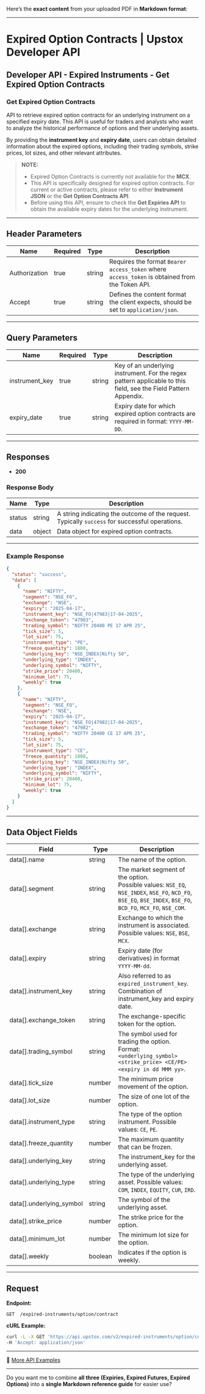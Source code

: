 Here’s the **exact content** from your uploaded PDF in **Markdown format**:

---

# Expired Option Contracts | Upstox Developer API

## Developer API - Expired Instruments - Get Expired Option Contracts

### Get Expired Option Contracts

API to retrieve expired option contracts for an underlying instrument on a specified expiry date.
This API is useful for traders and analysts who want to analyze the historical performance of options and their underlying assets.

By providing the **instrument key** and **expiry date**, users can obtain detailed information about the expired options, including their trading symbols, strike prices, lot sizes, and other relevant attributes.

> **NOTE:**
>
> * Expired Option Contracts is currently not available for the **MCX**.
> * This API is specifically designed for expired option contracts. For current or active contracts, please refer to either **Instrument JSON** or the **Get Option Contracts API**.
> * Before using this API, ensure to check the **Get Expiries API** to obtain the available expiry dates for the underlying instrument.

---

## Header Parameters

| Name          | Required | Type   | Description                                                                                    |
| ------------- | -------- | ------ | ---------------------------------------------------------------------------------------------- |
| Authorization | true     | string | Requires the format `Bearer access_token` where `access_token` is obtained from the Token API. |
| Accept        | true     | string | Defines the content format the client expects, should be set to `application/json`.            |

---

## Query Parameters

| Name            | Required | Type   | Description                                                                                                      |
| --------------- | -------- | ------ | ---------------------------------------------------------------------------------------------------------------- |
| instrument\_key | true     | string | Key of an underlying instrument. For the regex pattern applicable to this field, see the Field Pattern Appendix. |
| expiry\_date    | true     | string | Expiry date for which expired option contracts are required in format: `YYYY-MM-DD`.                             |

---

## Responses

* **200**

### Response Body

| Name   | Type   | Description                                                                                    |
| ------ | ------ | ---------------------------------------------------------------------------------------------- |
| status | string | A string indicating the outcome of the request. Typically `success` for successful operations. |
| data   | object | Data object for expired option contracts.                                                      |

---

### Example Response

```json
{
  "status": "success",
  "data": [
    {
      "name": "NIFTY",
      "segment": "NSE_FO",
      "exchange": "NSE",
      "expiry": "2025-04-17",
      "instrument_key": "NSE_FO|47983|17-04-2025",
      "exchange_token": "47983",
      "trading_symbol": "NIFTY 20400 PE 17 APR 25",
      "tick_size": 5,
      "lot_size": 75,
      "instrument_type": "PE",
      "freeze_quantity": 1800,
      "underlying_key": "NSE_INDEX|Nifty 50",
      "underlying_type": "INDEX",
      "underlying_symbol": "NIFTY",
      "strike_price": 20400,
      "minimum_lot": 75,
      "weekly": true
    },
    {
      "name": "NIFTY",
      "segment": "NSE_FO",
      "exchange": "NSE",
      "expiry": "2025-04-17",
      "instrument_key": "NSE_FO|47982|17-04-2025",
      "exchange_token": "47982",
      "trading_symbol": "NIFTY 20400 CE 17 APR 25",
      "tick_size": 5,
      "lot_size": 75,
      "instrument_type": "CE",
      "freeze_quantity": 1800,
      "underlying_key": "NSE_INDEX|Nifty 50",
      "underlying_type": "INDEX",
      "underlying_symbol": "NIFTY",
      "strike_price": 20400,
      "minimum_lot": 75,
      "weekly": true
    }
  ]
}
```

---

## Data Object Fields

| Field                      | Type    | Description                                                                                                                                                      |
| -------------------------- | ------- | ---------------------------------------------------------------------------------------------------------------------------------------------------------------- |
| data\[].name               | string  | The name of the option.                                                                                                                                          |
| data\[].segment            | string  | The market segment of the option.<br>Possible values: `NSE_EQ`, `NSE_INDEX`, `NSE_FO`, `NCD_FO`, `BSE_EQ`, `BSE_INDEX`, `BSE_FO`, `BCD_FO`, `MCX_FO`, `NSE_COM`. |
| data\[].exchange           | string  | Exchange to which the instrument is associated. Possible values: `NSE`, `BSE`, `MCX`.                                                                            |
| data\[].expiry             | string  | Expiry date (for derivatives) in format `YYYY-MM-dd`.                                                                                                            |
| data\[].instrument\_key    | string  | Also referred to as `expired_instrument_key`. Combination of instrument\_key and expiry date.                                                                    |
| data\[].exchange\_token    | string  | The exchange-specific token for the option.                                                                                                                      |
| data\[].trading\_symbol    | string  | The symbol used for trading the option.<br>Format: `<underlying_symbol> <strike_price> <CE/PE> <expiry in dd MMM yy>`.                                           |
| data\[].tick\_size         | number  | The minimum price movement of the option.                                                                                                                        |
| data\[].lot\_size          | number  | The size of one lot of the option.                                                                                                                               |
| data\[].instrument\_type   | string  | The type of the option instrument. Possible values: `CE`, `PE`.                                                                                                  |
| data\[].freeze\_quantity   | number  | The maximum quantity that can be frozen.                                                                                                                         |
| data\[].underlying\_key    | string  | The instrument\_key for the underlying asset.                                                                                                                    |
| data\[].underlying\_type   | string  | The type of the underlying asset. Possible values: `COM`, `INDEX`, `EQUITY`, `CUR`, `IRD`.                                                                       |
| data\[].underlying\_symbol | string  | The symbol of the underlying asset.                                                                                                                              |
| data\[].strike\_price      | number  | The strike price for the option.                                                                                                                                 |
| data\[].minimum\_lot       | number  | The minimum lot size for the option.                                                                                                                             |
| data\[].weekly             | boolean | Indicates if the option is weekly.                                                                                                                               |

---

## Request

**Endpoint:**

```
GET  /expired-instruments/option/contract
```

**cURL Example:**

```bash
curl -L -X GET 'https://api.upstox.com/v2/expired-instruments/option/contract' \
-H 'Accept: application/json'
```

---

🔗 [More API Examples](https://upstox.com/developer/api-documentation/example-code/expired-instruments/get-expired-option-contracts)

---

Do you want me to combine **all three (Expiries, Expired Futures, Expired Options)** into a **single Markdown reference guide** for easier use?
